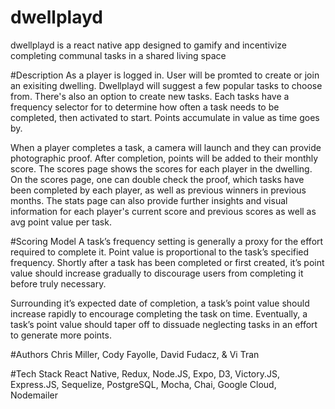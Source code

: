 # dwellplayd
dwellplayd is a react native app designed to gamify and incentivize completing communal tasks in a shared living space

#Description
As a player is logged in. User will be promted to create or join an exisiting dwelling. Dwellplayd will suggest a few popular tasks to choose from. There's also an option to create new tasks. Each tasks have a frequency selector for to determine how often a task needs to be completed, then activated to start. Points accumulate in value as time goes by. 

When a player completes a task, a camera will launch and they can provide photographic proof. After completion, points will be added to their monthly score. The scores page shows the scores for each player in the dwelling. On the scores page, one can double check the proof, which tasks have been completed by each player, as well as previous winners in previous months. The stats page can also provide further insights and visual information for each player's current score and previous scores as well as avg point value per task. 

#Scoring Model
A task’s frequency setting is generally a proxy for the effort required to complete it. Point value is proportional to the task’s specified frequency. Shortly after a task has been completed or first created, it’s point value should increase gradually to discourage users from completing it before truly necessary.

Surrounding it’s expected date of completion, a task’s point value should increase rapidly to encourage completing the task on time. Eventually, a task’s point value should taper off to dissuade neglecting tasks in an effort to generate more points.


#Authors
Chris Miller, Cody Fayolle, David Fudacz, & Vi Tran


#Tech Stack
React Native, Redux, Node.JS, Expo, D3, Victory.JS, Express.JS, Sequelize, PostgreSQL, Mocha, Chai, Google Cloud, Nodemailer
